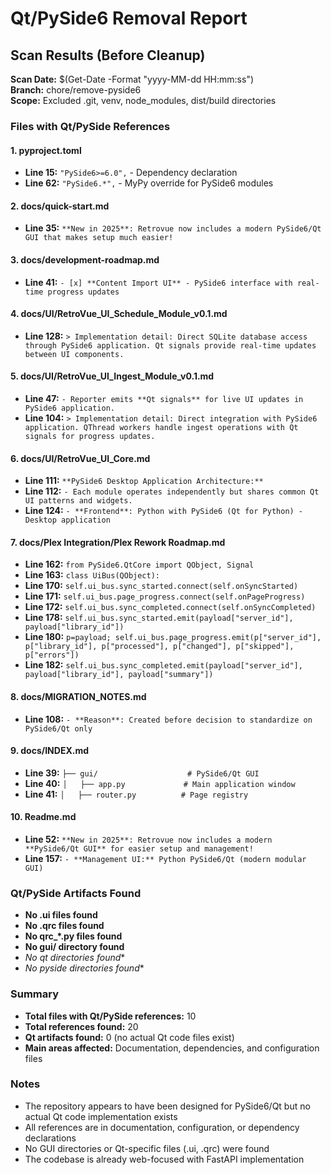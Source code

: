 # Qt/PySide6 Removal Report

## Scan Results (Before Cleanup)

**Scan Date:** $(Get-Date -Format "yyyy-MM-dd HH:mm:ss")  
**Branch:** chore/remove-pyside6  
**Scope:** Excluded .git, venv, node_modules, dist/build directories

### Files with Qt/PySide References

#### 1. pyproject.toml
- **Line 15:** `"PySide6>=6.0",` - Dependency declaration
- **Line 62:** `"PySide6.*",` - MyPy override for PySide6 modules

#### 2. docs/quick-start.md
- **Line 35:** `**New in 2025**: Retrovue now includes a modern PySide6/Qt GUI that makes setup much easier!`

#### 3. docs/development-roadmap.md
- **Line 41:** `- [x] **Content Import UI** - PySide6 interface with real-time progress updates`

#### 4. docs/UI/RetroVue_UI_Schedule_Module_v0.1.md
- **Line 128:** `> Implementation detail: Direct SQLite database access through PySide6 application. Qt signals provide real-time updates between UI components.`

#### 5. docs/UI/RetroVue_UI_Ingest_Module_v0.1.md
- **Line 47:** `- Reporter emits **Qt signals** for live UI updates in PySide6 application.`
- **Line 104:** `> Implementation detail: Direct integration with PySide6 application. QThread workers handle ingest operations with Qt signals for progress updates.`

#### 6. docs/UI/RetroVue_UI_Core.md
- **Line 111:** `**PySide6 Desktop Application Architecture:**`
- **Line 112:** `- Each module operates independently but shares common Qt UI patterns and widgets.`
- **Line 124:** `- **Frontend**: Python with PySide6 (Qt for Python) - Desktop application`

#### 7. docs/Plex Integration/Plex Rework Roadmap.md
- **Line 162:** `from PySide6.QtCore import QObject, Signal`
- **Line 163:** `class UiBus(QObject):`
- **Line 170:** `self.ui_bus.sync_started.connect(self.onSyncStarted)`
- **Line 171:** `self.ui_bus.page_progress.connect(self.onPageProgress)`
- **Line 172:** `self.ui_bus.sync_completed.connect(self.onSyncCompleted)`
- **Line 178:** `self.ui_bus.sync_started.emit(payload["server_id"], payload["library_id"])`
- **Line 180:** `p=payload; self.ui_bus.page_progress.emit(p["server_id"], p["library_id"], p["processed"], p["changed"], p["skipped"], p["errors"])`
- **Line 182:** `self.ui_bus.sync_completed.emit(payload["server_id"], payload["library_id"], payload["summary"])`

#### 8. docs/MIGRATION_NOTES.md
- **Line 108:** `- **Reason**: Created before decision to standardize on PySide6/Qt only`

#### 9. docs/INDEX.md
- **Line 39:** `├── gui/                    # PySide6/Qt GUI`
- **Line 40:** `│   ├── app.py             # Main application window`
- **Line 41:** `│   ├── router.py          # Page registry`

#### 10. Readme.md
- **Line 52:** `**New in 2025**: Retrovue now includes a modern **PySide6/Qt GUI** for easier setup and management!`
- **Line 157:** `- **Management UI:** Python PySide6/Qt (modern modular GUI)`

### Qt/PySide Artifacts Found
- **No .ui files found**
- **No .qrc files found** 
- **No qrc_*.py files found**
- **No gui/ directory found**
- **No qt* directories found**
- **No pyside* directories found**

### Summary
- **Total files with Qt/PySide references:** 10
- **Total references found:** 20
- **Qt artifacts found:** 0 (no actual Qt code files exist)
- **Main areas affected:** Documentation, dependencies, and configuration files

### Notes
- The repository appears to have been designed for PySide6/Qt but no actual Qt code implementation exists
- All references are in documentation, configuration, or dependency declarations
- No GUI directories or Qt-specific files (.ui, .qrc) were found
- The codebase is already web-focused with FastAPI implementation
